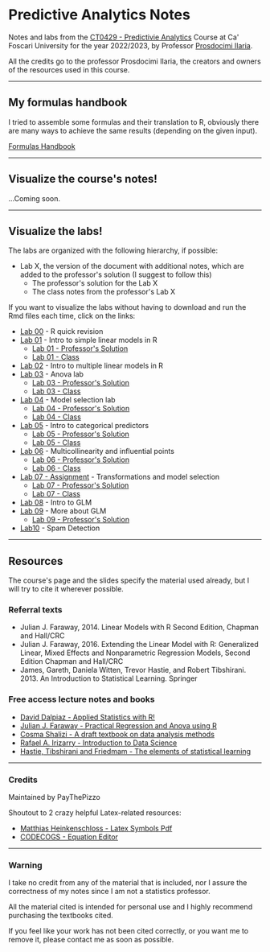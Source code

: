 # Predictive Analytics Notes
Notes and labs from the [CT0429 - Predictivie Analytics](https://www.unive.it/data/course/339919/programma) Course at Ca' Foscari University for the year 2022/2023, by Professor [Prosdocimi Ilaria](https://www.unive.it/data/people/19166744).

All the credits go to the professor Prosdocimi Ilaria, the creators and owners of the resources used in this course.

---

## My formulas handbook
I tried to assemble some formulas and their translation to R, obviously there are many ways to achieve the same results (depending on the given input).

[Formulas Handbook](https://htmlpreview.github.io/?https://github.com/PayThePizzo/Predictive-Analysis-Notes/blob/main/Formulas%20Handbook/Formulas.html)

---
## Visualize the course's notes!
...Coming soon.


---
## Visualize the labs!
The labs are organized with the following hierarchy, if possible:
* Lab X, the version of the document with additional notes, which are added to the professor's solution (I suggest to follow this)
  * The professor's solution for the Lab X
  * The class notes from the professor's Lab X

If you want to visualize the labs without having to download and run the Rmd files each time, click on the links:
* [Lab 00](https://htmlpreview.github.io/?https://github.com/PayThePizzo/Predictive-Analysis-Notes/blob/main/Labs/lab00/lab00.html) - R quick revision
* [Lab 01](https://htmlpreview.github.io/?https://github.com/PayThePizzo/Predictive-Analysis-Notes/blob/main/Labs/lab01/lab01.html) - Intro to simple linear models in R
  * [Lab 01 - Professor's Solution](https://htmlpreview.github.io/?https://github.com/PayThePizzo/Predictive-Analysis-Notes/blob/main/Labs/lab01/lab01_sol.html)
  * [Lab 01 - Class](https://htmlpreview.github.io/?https://github.com/PayThePizzo/Predictive-Analysis-Notes/blob/main/Labs/lab01/lab01_class.html)
* [Lab 02](https://htmlpreview.github.io/?https://github.com/PayThePizzo/Predictive-Analysis-Notes/blob/main/Labs/lab02/lab02.html) - Intro to multiple linear models in R
* [Lab 03](https://htmlpreview.github.io/?https://github.com/PayThePizzo/Predictive-Analysis-Notes/blob/main/Labs/lab03/lab03.html) - Anova lab
  * [Lab 03 - Professor's Solution](https://htmlpreview.github.io/?https://github.com/PayThePizzo/Predictive-Analysis-Notes/blob/main/Labs/lab03/lab03_sol.html)
  * [Lab 03 - Class](https://htmlpreview.github.io/?https://github.com/PayThePizzo/Predictive-Analysis-Notes/blob/main/Labs/lab03/lab03_class.html)
* [Lab 04](https://htmlpreview.github.io/?https://github.com/PayThePizzo/Predictive-Analysis-Notes/blob/main/Labs/lab04/lab04.html) - Model selection lab
  * [Lab 04 - Professor's Solution](https://htmlpreview.github.io/?https://github.com/PayThePizzo/Predictive-Analysis-Notes/blob/main/Labs/lab04/lab04_sol.html)
  * [Lab 04 - Class](https://htmlpreview.github.io/?https://github.com/PayThePizzo/Predictive-Analysis-Notes/blob/main/Labs/lab04/lab04_class.html)
* [Lab 05](https://htmlpreview.github.io/?https://github.com/PayThePizzo/Predictive-Analysis-Notes/blob/main/Labs/lab05/lab05.html) - Intro to categorical predictors
  * [Lab 05 - Professor's Solution](https://htmlpreview.github.io/?https://github.com/PayThePizzo/Predictive-Analysis-Notes/blob/main/Labs/lab05/lab05_sol.html)
  * [Lab 05 - Class](https://htmlpreview.github.io/?https://github.com/PayThePizzo/Predictive-Analysis-Notes/blob/main/Labs/lab05/lab05_class.html)
* [Lab 06](https://htmlpreview.github.io/?https://github.com/PayThePizzo/Predictive-Analysis-Notes/blob/main/Labs/lab06/lab06.html) - Multicollinearity and influential points
  * [Lab 06 - Professor's Solution](https://htmlpreview.github.io/?https://github.com/PayThePizzo/Predictive-Analysis-Notes/blob/main/Labs/lab06/lab06_sol.html)
  * [Lab 06 - Class](https://htmlpreview.github.io/?https://github.com/PayThePizzo/Predictive-Analysis-Notes/blob/main/Labs/lab06/lab06_class.html)
* [Lab 07 - Assignment](https://htmlpreview.github.io/?https://github.com/PayThePizzo/Predictive-Analysis-Notes/blob/main/Labs/lab07/lab07.html) - Transformations and model selection
  * [Lab 07 - Professor's Solution](https://htmlpreview.github.io/?https://github.com/PayThePizzo/Predictive-Analysis-Notes/blob/main/Labs/lab07/lab07_sol.html)
  * [Lab 07 - Class](https://htmlpreview.github.io/?https://github.com/PayThePizzo/Predictive-Analysis-Notes/blob/main/Labs/lab07/lab07_class.html)
* [Lab 08](https://htmlpreview.github.io/?https://github.com/PayThePizzo/Predictive-Analysis-Notes/blob/main/Labs/lab08/lab08.html) - Intro to GLM
* [Lab 09](https://htmlpreview.github.io/?https://github.com/PayThePizzo/Predictive-Analysis-Notes/blob/main/Labs/lab09/lab09.html) - More about GLM
  * [Lab 09 - Professor's Solution](https://htmlpreview.github.io/?https://github.com/PayThePizzo/Predictive-Analysis-Notes/blob/main/Labs/lab09/lab09_glmSelection.html)
* [Lab10](https://htmlpreview.github.io/?https://github.com/PayThePizzo/Predictive-Analysis-Notes/blob/main/Labs/lab10/lab10.html) - Spam Detection
---
## Resources 
The course's page and the slides specify the material used already, but I will try to cite it wherever possible.

### Referral texts
* Julian J. Faraway, 2014. Linear Models with R Second Edition, Chapman and Hall/CRC
* Julian J. Faraway, 2016. Extending the Linear Model with R: Generalized Linear, Mixed Effects and Nonparametric Regression Models, Second Edition Chapman and Hall/CRC
* James, Gareth, Daniela Witten, Trevor Hastie, and Robert Tibshirani. 2013. An Introduction to Statistical Learning. Springer

### Free access lecture notes and books
* [David Dalpiaz - Applied Statistics with R!](https://book.stat420.org/)
* [Julian J. Faraway - Practical Regression and Anova using R](https://cran.r-project.org/doc/contrib/Faraway-PRA.pdf)
* [Cosma Shalizi - A draft textbook on data analysis methods](https://www.stat.cmu.edu/~cshalizi/ADAfaEPoV/)
* [Rafael A. Irizarry - Introduction to Data Science](http://rafalab.dfci.harvard.edu/dsbook/)
* [Hastie, Tibshirani and Friedmam - The elements of statistical learning](https://hastie.su.domains/ElemStatLearn/download.html)

---
### Credits
Maintained by PayThePizzo

Shoutout to 2 crazy helpful Latex-related resources:
* [Matthias Heinkenschloss - Latex Symbols Pdf](https://www.cmor-faculty.rice.edu/~heinken/latex/symbols.pdf)
* [CODECOGS - Equation Editor](https://latex.codecogs.com/eqneditor/editor.php)

---
### Warning
I take no credit from any of the material that is included, nor I assure the correctness of my notes since I am not a statistics professor. 

All the material cited is intended for personal use and I highly recommend purchasing 
the textbooks cited.

If you feel like your work has not been cited correctly, or you want me to remove it, please contact me as soon as possible.